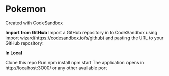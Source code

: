 # Pokemon
Created with CodeSandbox

**Import from GitHub**
Import a GitHub repository in to CodeSandbox using import wizard(https://codesandbox.io/s/github) and pasting the URL to your GitHub repository. 

**In Local**

Clone this repo
Run npm install
    npm start
The application opens in http://localhost:3000/ or any other available port
